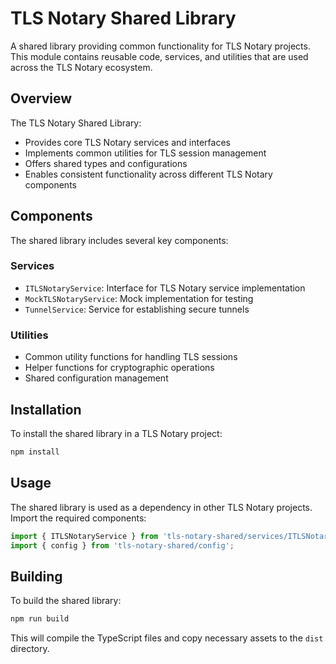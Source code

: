 # TLS Notary Shared Library

A shared library providing common functionality for TLS Notary projects. This module contains reusable code, services, and utilities that are used across the TLS Notary ecosystem.

## Overview

The TLS Notary Shared Library:
- Provides core TLS Notary services and interfaces
- Implements common utilities for TLS session management
- Offers shared types and configurations
- Enables consistent functionality across different TLS Notary components

## Components

The shared library includes several key components:

### Services

- `ITLSNotaryService`: Interface for TLS Notary service implementation
- `MockTLSNotaryService`: Mock implementation for testing
- `TunnelService`: Service for establishing secure tunnels

### Utilities

- Common utility functions for handling TLS sessions
- Helper functions for cryptographic operations
- Shared configuration management

## Installation

To install the shared library in a TLS Notary project:

```bash
npm install
```

## Usage

The shared library is used as a dependency in other TLS Notary projects. Import the required components:

```typescript
import { ITLSNotaryService } from 'tls-notary-shared/services/ITLSNotaryService';
import { config } from 'tls-notary-shared/config';
```

## Building

To build the shared library:

```bash
npm run build
```

This will compile the TypeScript files and copy necessary assets to the `dist` directory.